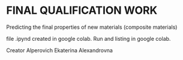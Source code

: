# FINAL QUALIFICATION WORK

Predicting the final properties of new materials (composite materials)

file .ipynd created in google colab. Run and listing in google colab.

Creator Alperovich Ekaterina Alexandrovna